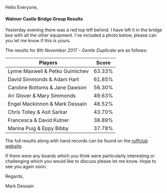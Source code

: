 
Hello Everyone,

####  Walmer Castle Bridge Group Results

Yesterday evening there was a red top left behind. I have left it in the bridge box with all the other equipment. I've included a photo below, please can you let me know if this is yours.

The results for _8th November 2017 - Gentle Duplicate_ are as follows:

|Players                         | Score  | 	
|--------------------------------|--------|
|Lynne Maxwell & Petko Guimichev|63.33%|
|David Simmonds & Adam Hart|61.85%|
|Caroline Bottoms & Jane Dawson|56.30%|
|Ari Glover & Mary Simmonds|49.63%|
|Engel Mackinnon & Mark Dessain|48.52%|
|Chris Tolley & Asit Sarkar|43.70%|
|Francesca & David Kutner|38.89%|
|Marina Puig & Eppy Bibby|37.78%|

The full results along with hand records can be found on the [ruffclub website](http://www.bridgewebs.com/cgi-bin/bwoi/bw.cgi?pid=display_rank&event=20171108_1&club=ruffclub).

If there were any boards which you think were particularly interesting or challenging which you would like to discuss please let me know. Hope to see you again soon.

Regards,

Mark Dessain
